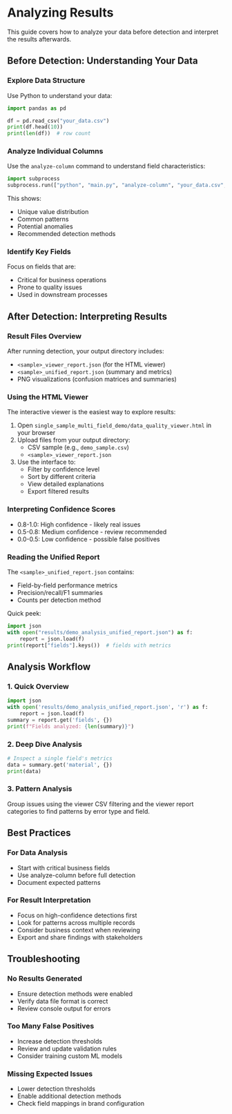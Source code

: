 # Analyzing Results

This guide covers how to analyze your data before detection and interpret the results afterwards.

## Before Detection: Understanding Your Data

### Explore Data Structure

Use Python to understand your data:

```python
import pandas as pd

df = pd.read_csv("your_data.csv")
print(df.head(10))
print(len(df))  # row count
```

### Analyze Individual Columns

Use the `analyze-column` command to understand field characteristics:

```python
import subprocess
subprocess.run(["python", "main.py", "analyze-column", "your_data.csv", "column_name"]) 
```

This shows:
- Unique value distribution
- Common patterns
- Potential anomalies
- Recommended detection methods

### Identify Key Fields

Focus on fields that are:
- Critical for business operations
- Prone to quality issues
- Used in downstream processes

## After Detection: Interpreting Results

### Result Files Overview

After running detection, your output directory includes:
- `<sample>_viewer_report.json` (for the HTML viewer)
- `<sample>_unified_report.json` (summary and metrics)
- PNG visualizations (confusion matrices and summaries)

### Using the HTML Viewer

The interactive viewer is the easiest way to explore results:

1. Open `single_sample_multi_field_demo/data_quality_viewer.html` in your browser
2. Upload files from your output directory:
   - CSV sample (e.g., `demo_sample.csv`)
   - `<sample>_viewer_report.json`
3. Use the interface to:
   - Filter by confidence level
   - Sort by different criteria
   - View detailed explanations
   - Export filtered results

### Interpreting Confidence Scores

- 0.8-1.0: High confidence - likely real issues
- 0.5-0.8: Medium confidence - review recommended
- 0.0-0.5: Low confidence - possible false positives

### Reading the Unified Report

The `<sample>_unified_report.json` contains:
- Field-by-field performance metrics
- Precision/recall/F1 summaries
- Counts per detection method

Quick peek:
```python
import json
with open("results/demo_analysis_unified_report.json") as f:
    report = json.load(f)
print(report["fields"].keys())  # fields with metrics
```

## Analysis Workflow

### 1. Quick Overview

```python
import json
with open('results/demo_analysis_unified_report.json', 'r') as f:
    report = json.load(f)
summary = report.get('fields', {})
print(f"Fields analyzed: {len(summary)}")
```

### 2. Deep Dive Analysis

```python
# Inspect a single field's metrics
data = summary.get('material', {})
print(data)
```

### 3. Pattern Analysis

Group issues using the viewer CSV filtering and the viewer report categories to find patterns by error type and field.

## Best Practices

### For Data Analysis
- Start with critical business fields
- Use analyze-column before full detection
- Document expected patterns

### For Result Interpretation
- Focus on high-confidence detections first
- Look for patterns across multiple records
- Consider business context when reviewing
- Export and share findings with stakeholders

## Troubleshooting

### No Results Generated
- Ensure detection methods were enabled
- Verify data file format is correct
- Review console output for errors

### Too Many False Positives
- Increase detection thresholds
- Review and update validation rules
- Consider training custom ML models

### Missing Expected Issues
- Lower detection thresholds
- Enable additional detection methods
- Check field mappings in brand configuration